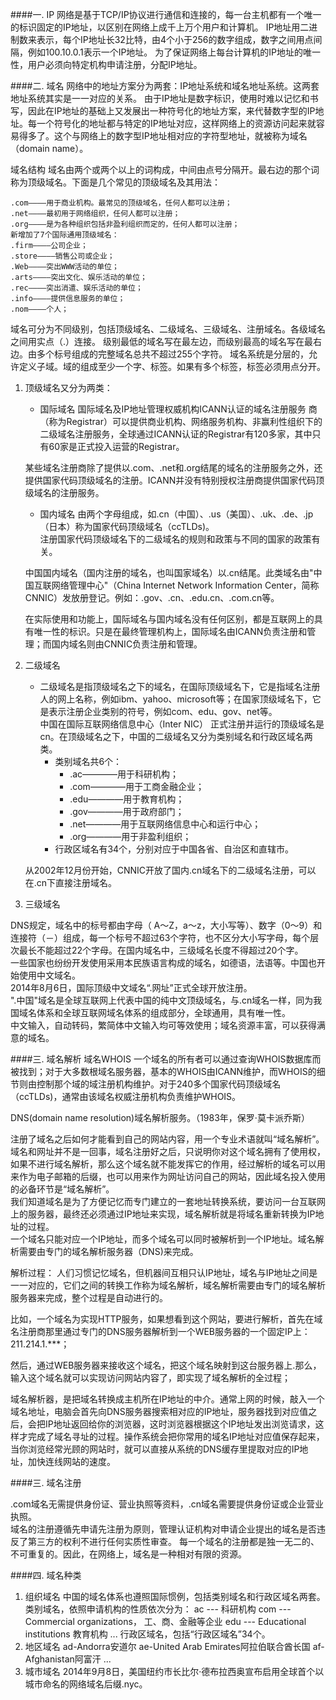 ####一. IP
网络是基于TCP/IP协议进行通信和连接的，每一台主机都有一个唯一的标识固定的IP地址，以区别在网络上成千上万个用户和计算机。
IP地址用二进制数来表示，每个IP地址长32比特，由4个小于256的数字组成，数字之间用点间隔，例如100.10.0.1表示一个IP地址。
为了保证网络上每台计算机的IP地址的唯一性，用户必须向特定机构申请注册，分配IP地址。

####二. 域名
网络中的地址方案分为两套：IP地址系统和域名地址系统。这两套地址系统其实是一一对应的关系。
由于IP地址是数字标识，使用时难以记忆和书写，因此在IP地址的基础上又发展出一种符号化的地址方案，来代替数字型的IP地址。每一个符号化的地址都与特定的IP地址对应，这样网络上的资源访问起来就容易得多了。这个与网络上的数字型IP地址相对应的字符型地址，就被称为域名（domain name）。

域名结构
域名由两个或两个以上的词构成，中间由点号分隔开。最右边的那个词称为顶级域名。下面是几个常见的顶级域名及其用法：

    .com————用于商业机构。最常见的顶级域名，任何人都可以注册；
    .net————最初用于网络组织，任何人都可以注册；
    .org————是为各种组织包括非盈利组织而定的，任何人都可以注册；
    新增加了7个国际通用顶级域名：
    .firm————公司企业；
    .store————销售公司或企业；
    .Web————突出WWW活动的单位；
    .arts————突出文化、娱乐活动的单位；
    .rec————突出消遣、娱乐活动的单位；
    .info————提供信息服务的单位；
    .nom————个人；

域名可分为不同级别，包括顶级域名、二级域名、三级域名、注册域名。各级域名之间用实点（.）连接。
级别最低的域名写在最左边，而级别最高的域名写在最右边。由多个标号组成的完整域名总共不超过255个字符。
域名系统是分层的，允许定义子域。域的组成至少一个字、标签。如果有多个标签，标签必须用点分开。

1. 顶级域名又分为两类：

    + 国际域名
    国际域名及IP地址管理权威机构ICANN认证的域名注册服务
    商（称为Registrar）可以提供商业机构、网络服务机构、非赢利性组织下的二级域名注册服务，全球通过ICANN认证的Registrar有120多家，其中只有60家是正式投入运营的Registrar。

    某些域名注册商除了提供以.com、.net和.org结尾的域名的注册服务之外，还提供国家代码顶级域名的注册。ICANN并没有特别授权注册商提供国家代码顶级域名的注册服务。

    + 国内域名
    由两个字母组成，如.cn（中国）、.us（美国）、.uk、.de、.jp（日本）称为国家代码顶级域名（ccTLDs)。  
    注册国家代码顶级域名下的二级域名的规则和政策与不同的国家的政策有关。

    中国国内域名（国内注册的域名，也叫国家域名）以.cn结尾。此类域名由"中国互联网络管理中心"（China Internet Network Information Center，简称CNNIC）发放册登记。例如：.gov、.cn、.edu.cn、.com.cn等。

    在实际使用和功能上，国际域名与国内域名没有任何区别，都是互联网上的具有唯一性的标识。只是在最终管理机构上，国际域名由ICANN负责注册和管理；而国内域名则由CNNIC负责注册和管理。  

2. 二级域名

    + 二级域名是指顶级域名之下的域名，在国际顶级域名下，它是指域名注册人的网上名称，例如ibm、yahoo、microsoft等；在国家顶级域名下，它是表示注册企业类别的符号，例如com、edu、gov、net等。  
    中国在国际互联网络信息中心（Inter NIC） 正式注册并运行的顶级域名是cn。在顶级域名之下，中国的二级域名又分为类别域名和行政区域名两类。
        * 类别域名共6个：
            - .ac————用于科研机构；
            - .com————用于工商金融企业；
            - .edu————用于教育机构；
            - .gov————用于政府部门；
            - .net————用于互联网络信息中心和运行中心；
            - .org————用于非盈利组织；
        * 行政区域名有34个，分别对应于中国各省、自治区和直辖市。

    从2002年12月份开始，CNNIC开放了国内.cn域名下的二级域名注册，可以在.cn下直接注册域名。

3. 三级域名

DNS规定，域名中的标号都由字母（ A～Z，a～z，大小写等）、数字（0～9）和连接符（－）组成，每一个标号不超过63个字符，也不区分大小写字母，每个层次最长不能超过22个字母。在国内域名中，三级域名长度不得超过20个字。  
一些国家也纷纷开发使用采用本民族语言构成的域名，如德语，法语等。中国也开始使用中文域名。  
2014年8月6日，国际顶级中文域名“.网址”正式全球开放注册。  
".中国"域名是全球互联网上代表中国的纯中文顶级域名，与.cn域名一样，同为我国域名体系和全球互联网域名体系的组成部分，全球通用，具有唯一性。  
中文输入，自动转码，繁简体中文输入均可等效使用；域名资源丰富，可以获得满意的域名。

####三. 域名解析
域名WHOIS
一个域名的所有者可以通过查询WHOIS数据库而被找到；对于大多数根域名服务器，基本的WHOIS由ICANN维护，而WHOIS的细节则由控制那个域的域注册机构维护。对于240多个国家代码顶级域名（ccTLDs)，通常由该域名权威注册机构负责维护WHOIS。

DNS(domain name resolution)域名解析服务。（1983年，保罗·莫卡派乔斯）

注册了域名之后如何才能看到自己的网站内容，用一个专业术语就叫“域名解析”。
域名和网址并不是一回事，域名注册好之后，只说明你对这个域名拥有了使用权，如果不进行域名解析，那么这个域名就不能发挥它的作用，经过解析的域名可以用来作为电子邮箱的后缀，也可以用来作为网址访问自己的网站，因此域名投入使用的必备环节是“域名解析”。  
我们知道域名是为了方便记忆而专门建立的一套地址转换系统，要访问一台互联网上的服务器，最终还必须通过IP地址来实现，域名解析就是将域名重新转换为IP地址的过程。  
一个域名只能对应一个IP地址，而多个域名可以同时被解析到一个IP地址。域名解析需要由专门的域名解析服务器（DNS)来完成。  

解析过程：
人们习惯记忆域名，但机器间互相只认IP地址，域名与IP地址之间是一一对应的，它们之间的转换工作称为域名解析，域名解析需要由专门的域名解析服务器来完成，整个过程是自动进行的。

比如，一个域名为实现HTTP服务，如果想看到这个网站，要进行解析，首先在域名注册商那里通过专门的DNS服务器解析到一个WEB服务器的一个固定IP上：211.214.1.***；  

然后，通过WEB服务器来接收这个域名，把这个域名映射到这台服务器上.那么，输入这个域名就可以实现访问网站内容了，即实现了域名解析的全过程；  

域名解析器，是把域名转换成主机所在IP地址的中介。通常上网的时候，敲入一个域名地址，电脑会首先向DNS服务器搜索相对应的IP地址，服务器找到对应值之后，会把IP地址返回给你的浏览器，这时浏览器根据这个IP地址发出浏览请求，这样才完成了域名寻址的过程。操作系统会把你常用的域名IP地址对应值保存起来，当你浏览经常光顾的网站时，就可以直接从系统的DNS缓存里提取对应的IP地址，加快连线网站的速度。

####三. 域名注册

.com域名无需提供身份证、营业执照等资料，.cn域名需要提供身份证或企业营业执照。  
域名的注册遵循先申请先注册为原则，管理认证机构对申请企业提出的域名是否违反了第三方的权利不进行任何实质性审查。
每一个域名的注册都是独一无二的、不可重复的。因此，在网络上，域名是一种相对有限的资源。

####四. 域名种类
1. 组织域名
中国的域名体系也遵照国际惯例，包括类别域名和行政区域名两套。
类别域名，依照申请机构的性质依次分为：
ac --- 科研机构
com --- Commercial organizations， 工、商、金融等企业
edu --- Educational institutions 教育机构
...
行政区域名，包括“行政区域名”34个。
2. 地区域名
ad-Andorra安道尔
ae-United Arab Emirates阿拉伯联合酋长国
af-Afghanistan阿富汗
...
3. 城市域名
2014年9月8日，美国纽约市长比尔·德布拉西奥宣布启用全球首个以城市命名的网络域名后缀.nyc。
